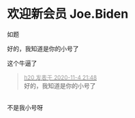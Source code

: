 # 欢迎新会员 Joe.Biden


如题

好的，我知道是你的小号了

这个牛逼了

<div class="quote"><blockquote><font size="2"><a href="https://www.hostloc.com/forum.php?mod=redirect&amp;goto=findpost&amp;pid=9403780&amp;ptid=762520" target="_blank"><font color="#999999">h20 发表于 2020-11-4 21:48</font></a></font><br />
好的，我知道是你的小号了</blockquote></div><br />
不是我小号呀

